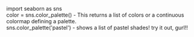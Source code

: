 import seaborn as sns <br>
color = sns.color_palette() - This returns a list of colors or a continuous colormap defining a palette. <br>
sns.color_palette('pastel') - shows a list of pastel shades! try it out, gurl!! <br>
